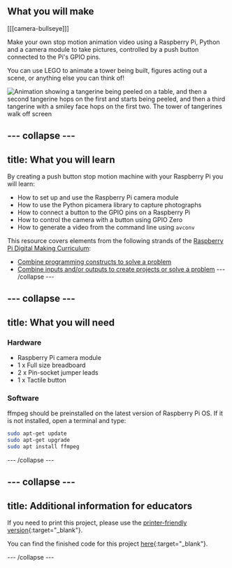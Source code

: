 ## What you will make

[[[camera-bullseye]]]

Make your own stop motion animation video using a Raspberry Pi, Python and a camera module to take pictures, controlled by a push button connected to the Pi's GPIO pins.

You can use LEGO to animate a tower being built, figures acting out a scene, or anything else you can think of!

![Animation showing a tangerine being peeled on a table, and then a second tangerine hops on the first and starts being peeled, and then a third tangerine with a smiley face hops on the first two. The tower of tangerines walk off screen](images/showcase.gif)

--- collapse ---
---
title: What you will learn
---

By creating a push button stop motion machine with your Raspberry Pi you will learn:

- How to set up and use the Raspberry Pi camera module
- How to use the Python picamera library to capture photographs
- How to connect a button to the GPIO pins on a Raspberry Pi
- How to control the camera with a button using GPIO Zero
- How to generate a video from the command line using `avconv`

This resource covers elements from the following strands of the [Raspberry Pi Digital Making Curriculum](https://www.raspberrypi.org/curriculum/):

- [Combine programming constructs to solve a problem](https://www.raspberrypi.org/curriculum/programming/builder)
- [Combine inputs and/or outputs to create projects or solve a problem](https://www.raspberrypi.org/curriculum/physical-computing/builder)
--- /collapse ---

--- collapse ---
---
title: What you will need
---

### Hardware

* Raspberry Pi camera module
* 1 x Full size breadboard
* 2 x Pin-socket jumper leads
* 1 x Tactile button

### Software

ffmpeg should be preinstalled on the latest version of Raspberry Pi OS. If it is not installed, open a terminal and type:

```bash
sudo apt-get update
sudo apt-get upgrade
sudo apt install ffmpeg
```

--- /collapse ---

--- collapse ---
---
title: Additional information for educators
---
If you need to print this project, please use the [printer-friendly version](https://projects.raspberrypi.org/en/projects/push-button-stop-motion/print){:target="_blank"}.

You can find the finished code for this project [here](https://rpf.io/p/en/push-button-stop-motion-get){:target="_blank"}.

--- /collapse ---
